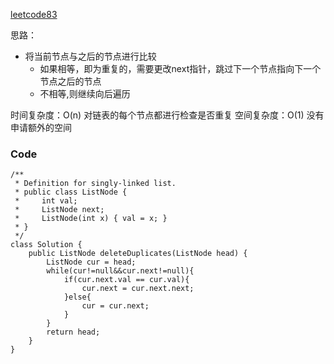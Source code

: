 [leetcode83](https://leetcode-cn.com/problems/remove-duplicates-from-sorted-list/)

思路：
+ 将当前节点与之后的节点进行比较
  * 如果相等，即为重复的，需要更改next指针，跳过下一个节点指向下一个节点之后的节点
  * 不相等,则继续向后遍历

时间复杂度：O(n) 对链表的每个节点都进行检查是否重复
空间复杂度：O(1) 没有申请额外的空间  

### Code
```
/**
 * Definition for singly-linked list.
 * public class ListNode {
 *     int val;
 *     ListNode next;
 *     ListNode(int x) { val = x; }
 * }
 */
class Solution {
    public ListNode deleteDuplicates(ListNode head) {
        ListNode cur = head;
        while(cur!=null&&cur.next!=null){
            if(cur.next.val == cur.val){
                cur.next = cur.next.next;
            }else{
                cur = cur.next;
            }
        }
        return head;
    }
}
```